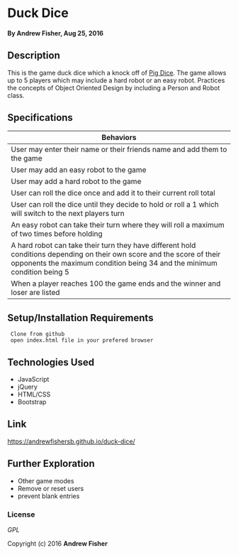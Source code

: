 # Duck Dice

#### By **Andrew Fisher**, Aug 25, 2016 

## Description
This is the game duck dice which a knock off of [Pig Dice](https://en.wikipedia.org/wiki/Pig_(dice_game)). The game allows up to 5 players which may include a hard robot or an easy robot. Practices the concepts of Object Oriented Design by including a Person and Robot class.

## Specifications
                
|Behaviors
|------- 
|User may enter their name or their friends name and add them to the game
|User may add an easy robot to the game
|User may add a hard robot to the game
|User can roll the dice once and add it to their current roll total
|User can roll the dice until they decide to hold or roll a 1 which will switch to the next players turn
|An easy robot can take their turn where they will roll a maximum of two times before holding
|A hard robot can take their turn they have different hold conditions depending on their own score and the score of their opponents the maximum condition being 34 and the minimum condition being 5
|When a player reaches 100 the game ends and the winner and loser are listed




## Setup/Installation Requirements

```
 Clone from github
 open index.html file in your prefered browser
```


## Technologies Used

* JavaScript
* jQuery
* HTML/CSS
* Bootstrap

## Link 
https://andrewfishersb.github.io/duck-dice/

## Further Exploration
* Other game modes
* Remove or reset users
* prevent blank entries

### License

*GPL*

Copyright (c) 2016 **Andrew Fisher**

